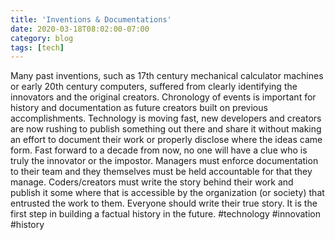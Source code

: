 ```yaml
---
title: 'Inventions & Documentations'
date: 2020-03-18T08:02:00-07:00
category: blog
tags: [tech] 
---
```


Many past inventions, such as 17th century mechanical calculator machines or early 20th century computers, suffered from clearly identifying the innovators and the original creators. Chronology of events is important for history and documentation as future creators built on previous accomplishments. Technology is moving fast, new developers and creators are now rushing to publish something out there and share it without making an effort to document their work or properly disclose where the ideas came form. Fast forward to a decade from now, no one will have a clue who is truly the innovator or the impostor. Managers must enforce documentation to their team and they themselves must be held accountable for that they manage. Coders/creators must write the story behind their work and publish it some where that is accessible by the organization (or society) that entrusted the work to them. Everyone should write their true story. It is the first step in building a factual history in the future. #technology #innovation #history
